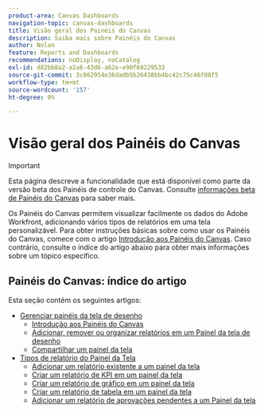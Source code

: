 ```yaml
---
product-area: Canvas Dashboards
navigation-topic: canvas-dashboards
title: Visão geral dos Painéis do Canvas
description: Saiba mais sobre Painéis do Canvas
author: Nolan
feature: Reports and Dashboards
recommendations: noDisplay, noCatalog
exl-id: d82bb8a2-a2a6-43d6-a62e-e90f69229533
source-git-commit: 3c862954e36dadb5b26438bb4bc42c75c46f08f5
workflow-type: tm+mt
source-wordcount: '157'
ht-degree: 0%

---
```


# Visão geral dos Painéis do Canvas

>[!IMPORTANT]
>
>Esta página descreve a funcionalidade que está disponível como parte da versão beta dos Painéis de controle do Canvas. Consulte [informações beta de Painéis do Canvas](/help/quicksilver/product-announcements/betas/canvas-dashboards-beta/canvas-dashboards-beta-information.md) para saber mais.

Os Painéis do Canvas permitem visualizar facilmente os dados do Adobe Workfront, adicionando vários tipos de relatórios em uma tela personalizável. Para obter instruções básicas sobre como usar os Painéis do Canvas, comece com o artigo [Introdução aos Painéis do Canvas](/help/quicksilver/reports-and-dashboards/canvas-dashboards/manage-canvas-dashboards/get-started-canvas-dashboards.md). Caso contrário, consulte o índice do artigo abaixo para obter mais informações sobre um tópico específico.

## Painéis do Canvas: índice do artigo

Esta seção contém os seguintes artigos:

* [Gerenciar painéis da tela de desenho](/help/quicksilver/reports-and-dashboards/canvas-dashboards/manage-canvas-dashboards/manage-canvas-dashboards.md)
   * [Introdução aos Painéis do Canvas](/help/quicksilver/reports-and-dashboards/canvas-dashboards/manage-canvas-dashboards/get-started-canvas-dashboards.md)
   * [Adicionar, remover ou organizar relatórios em um Painel da tela de desenho](/help/quicksilver/reports-and-dashboards/canvas-dashboards/manage-canvas-dashboards/add-remove-arrange-reports.md)
   * [Compartilhar um painel da tela](/help/quicksilver/reports-and-dashboards/canvas-dashboards/manage-canvas-dashboards/share-canvas-dashboard.md)
* [Tipos de relatório do Painel da Tela](/help/quicksilver/reports-and-dashboards/canvas-dashboards/report-types/report-types-overview.md)
   * [Adicionar um relatório existente a um painel da tela](/help/quicksilver/reports-and-dashboards/canvas-dashboards/report-types/add-existing-report.md)
   * [Criar um relatório de KPI em um painel da tela](/help/quicksilver/reports-and-dashboards/canvas-dashboards/report-types/build-kpi-report.md)
   * [Criar um relatório de gráfico em um painel da tela](/help/quicksilver/reports-and-dashboards/canvas-dashboards/report-types/build-chart-report.md)
   * [Criar um relatório de tabela em um painel da tela](/help/quicksilver/reports-and-dashboards/canvas-dashboards/report-types/build-table-report.md)
   * [Adicionar um relatório de aprovações pendentes a um Painel da tela](/help/quicksilver/reports-and-dashboards/canvas-dashboards/report-types/add-pending-approvals-report.md)

